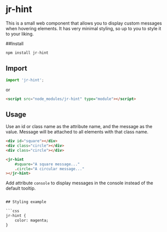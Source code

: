 # jr-hint

This is a small web component that allows you to display custom messages when hovering elements.
It has very minimal styling, so up to you to style it to your liking.

##Install

```bash
npm install jr-hint
```

## Import

```js
import 'jr-hint';
```

or

```html
<script src="node_modules/jr-hint" type="module"></script>
```

## Usage

Use an id or class name as the attribute name, and the message as the value. Message will be attached to all elements with that class name.

```html
<div id="square"></div>
<div class="circle"></div>
<div class="circle"></div>

<jr-hint
	#square="A square message..."
	.circle="A circular message..."
></jr-hint>
```

Add attribute <code>console</code> to display messages in the console instead of the default tooltip.

```html

## Styling example

```css
jr-hint {
    color: magenta;
}